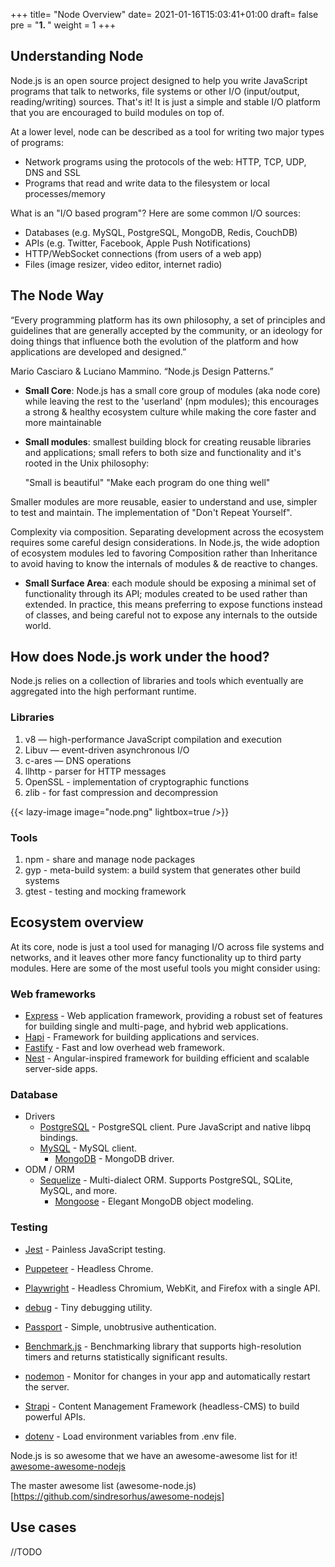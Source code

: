 +++
title= "Node Overview"
date= 2021-01-16T15:03:41+01:00
draft= false
pre = "<b>1. </b>"
weight = 1 
+++

## Understanding Node

Node.js is an open source project designed to help you write JavaScript programs that talk to networks, file systems or other I/O (input/output, reading/writing) sources. That's it! It is just a simple and stable I/O platform that you are encouraged to build modules on top of.

At a lower level, node can be described as a tool for writing two major types of programs:

- Network programs using the protocols of the web: HTTP, TCP, UDP, DNS and SSL
- Programs that read and write data to the filesystem or local processes/memory

What is an "I/O based program"? Here are some common I/O sources:

- Databases (e.g. MySQL, PostgreSQL, MongoDB, Redis, CouchDB)
- APIs (e.g. Twitter, Facebook, Apple Push Notifications)
- HTTP/WebSocket connections (from users of a web app)
- Files (image resizer, video editor, internet radio)

## The Node Way

“Every programming platform has its own philosophy, a set of principles and guidelines that are generally accepted by the community, or an ideology for doing things that influence both the evolution of the platform and how applications are developed and designed.”

Mario Casciaro & Luciano Mammino. “Node.js Design Patterns.”

- **Small Core**: Node.js has a small core group of modules (aka node core) while leaving the rest to the 'userland' (npm modules); this encourages a strong & healthy ecosystem culture while making the core faster and more maintainable

- **Small modules**: smallest building block for creating reusable libraries and applications; small refers to both size and functionality and it's rooted in the Unix philosophy:

  "Small is beautiful"
  "Make each program do one thing well"

Smaller modules are more reusable, easier to understand and use, simpler to test and maintain. The implementation of "Don't Repeat Yourself".

Complexity via composition. Separating development across the ecosystem requires some careful design considerations. In Node.js, the wide adoption of ecosystem modules led to favoring Composition rather than Inheritance to avoid having to know the internals of modules & de reactive to changes.

- **Small Surface Area**: each module should be exposing a minimal set of functionality through its API; modules created to be used rather than extended. In practice, this means preferring to expose functions instead of classes, and being careful not to expose any internals to the outside world.

## How does Node.js work under the hood?

Node.js relies on a collection of libraries and tools which eventually are aggregated into the high performant runtime.

### Libraries

1. v8 — high-performance JavaScript compilation and execution
1. Libuv — event-driven asynchronous I/O
1. c-ares — DNS operations
1. llhttp - parser for HTTP messages
1. OpenSSL - implementation of cryptographic functions
1. zlib - for fast compression and decompression

{{< lazy-image image="node.png" lightbox=true />}}

### Tools

1. npm - share and manage node packages
1. gyp - meta-build system: a build system that generates other build systems
1. gtest - testing and mocking framework

## Ecosystem overview

At its core, node is just a tool used for managing I/O across file systems and networks, and it leaves other more fancy functionality up to third party modules. Here are some of the most useful tools you might consider using:

### Web frameworks

- [Express](https://github.com/expressjs/express) - Web application framework, providing a robust set of features for building single and multi-page, and hybrid web applications.
- [Hapi](https://github.com/hapijs/hapi) - Framework for building applications and services.
- [Fastify](https://github.com/fastify/fastify) - Fast and low overhead web framework.
- [Nest](https://github.com/nestjs/nest) - Angular-inspired framework for building efficient and scalable server-side apps.

### Database

- Drivers
  - [PostgreSQL](https://github.com/brianc/node-postgres) - PostgreSQL client. Pure JavaScript and native libpq bindings.
  - [MySQL](https://github.com/mysqljs/mysql) - MySQL client.
    - [MongoDB](https://github.com/mongodb/node-mongodb-native) - MongoDB driver.
- ODM / ORM
  - [Sequelize](https://github.com/sequelize/sequelize) - Multi-dialect ORM. Supports PostgreSQL, SQLite, MySQL, and more.
    - [Mongoose](https://github.com/Automattic/mongoose) - Elegant MongoDB object modeling.

### Testing

- [Jest](https://github.com/facebook/jest) - Painless JavaScript testing.
- [Puppeteer](https://github.com/GoogleChrome/puppeteer) - Headless Chrome.
- [Playwright](https://github.com/microsoft/playwright) - Headless Chromium, WebKit, and Firefox with a single API.

- [debug](https://github.com/visionmedia/debug) - Tiny debugging utility.
- [Passport](https://github.com/jaredhanson/passport) - Simple, unobtrusive authentication.
- [Benchmark.js](https://github.com/bestiejs/benchmark.js) - Benchmarking library that supports high-resolution timers and returns statistically significant results.
- [nodemon](https://github.com/remy/nodemon) - Monitor for changes in your app and automatically restart the server.
- [Strapi](https://github.com/strapi/strapi) - Content Management Framework (headless-CMS) to build powerful APIs.
- [dotenv](https://github.com/motdotla/dotenv) - Load environment variables from .env file.

Node.js is so awesome that we have an awesome-awesome list for it! [awesome-awesome-nodejs](https://github.com/bnb/awesome-awesome-nodejs)

The master awesome list (awesome-node.js)[https://github.com/sindresorhus/awesome-nodejs]

## Use cases

//TODO
